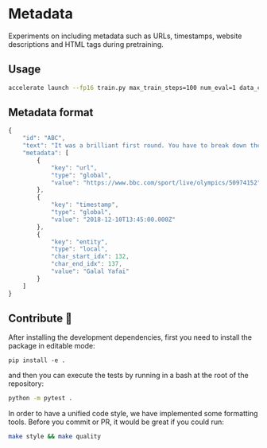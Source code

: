 # Metadata
Experiments on including metadata such as URLs, timestamps, website descriptions and HTML tags during pretraining.

## Usage

```sh
accelerate launch --fp16 train.py max_train_steps=100 num_eval=1 data_config.per_device_eval_batch_size=4
```

## Metadata format

```javascript
{
    "id": "ABC",
    "text": "It was a brilliant first round. You have to break down the Cuban's rhythm you can't let them get into rhythm. The risk with that is Yafai has got to go him.",
    "metadata": [
        {
            "key": "url",
            "type": "global",
            "value": "https://www.bbc.com/sport/live/olympics/50974152"
        },
        {
            "key": "timestamp",
            "type": "global",
            "value": "2018-12-10T13:45:00.000Z"
        },
        {
            "key": "entity",
            "type": "local",
            "char_start_idx": 132,
            "char_end_idx": 137,
            "value": "Galal Yafai"
        }
    ]
}
```

## Contribute 🧠

After installing the development dependencies, first you need to install the package in editable mode:
```
pip install -e .
```

and then you can execute the tests by running in a bash at the root of the repository:

```sh
python -m pytest .
```

In order to have a unified code style, we have implemented some formatting tools. Before you commit or PR, it would be great if you could run:
```sh
make style && make quality
```
